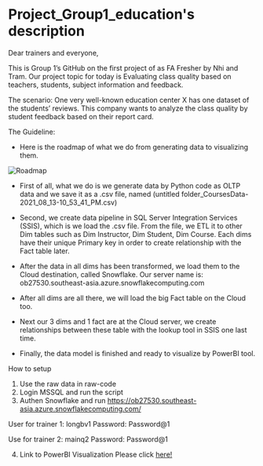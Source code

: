 # Project_Group1_education's description

Dear trainers and everyone,

This is Group 1’s GitHub on the first project of as FA Fresher by Nhi and Tram. Our project topic for today is Evaluating class quality based on teachers, students, subject information and feedback.

The scenario: One very well-known education center X has one dataset of the students’ reviews.   This company wants to analyze the class quality by student feedback based on their report card.

The Guideline:
- Here is the roadmap of what we do from generating data to visualizing them.

![Roadmap](https://github.com/nhinguyen78/Project_Group1_education/blob/master/DataRoadMap.jpg)

- First of all, what we do is we generate data by Python code as OLTP data and we save it as a .csv file, named (untitled folder_CoursesData-2021_08_13-10_53_41_PM.csv)

- Second, we create data pipeline in SQL Server Integration Services (SSIS), which is we load the .csv file. From the file, we ETL it to other Dim tables such as Dim Instructor, Dim Student, Dim Course. Each dims have their unique Primary key in order to create relationship with the Fact table later.

- After the data in all dims has been transformed, we load them to the Cloud destination, called Snowflake. Our server name is: ob27530.southeast-asia.azure.snowflakecomputing.com

- After all dims are all there, we will load the big Fact table on the Cloud too.

- Next our 3 dims and 1 fact are at the Cloud server, we create relationships between these table with the lookup tool in SSIS one last time.

- Finally, the data model is finished and ready to visualize by PowerBI tool.

How to setup
1. Use the raw data in raw-code
2. Login MSSQL and run the script
3. Authen Snowflake and run
https://ob27530.southeast-asia.azure.snowflakecomputing.com/

User for trainer 1: longbv1
Password: Password@1

Use for trainer 2: mainq2
Password: Password@1

4. Link to PowerBI Visualization
Please click [here!](https://app.powerbi.com/links/7ReXjH56Kp?ctid=f01e930a-b52e-42b1-b70f-a8882b5d043b&pbi_source=linkShare)
